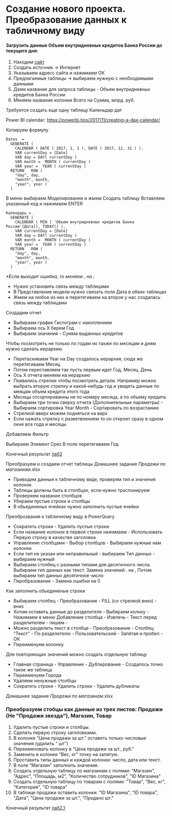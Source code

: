 # Создание нового проекта. Преобразование данных к табличному виду

#### Загрузить данные Объем внутридневных кредитов Банка России до текущего дня:

1. Находим [сайт](https://www.cbr.ru/hd_base/dv/?UniDbQuery.Posted=True&UniDbQuery.From=29.06.2007&UniDbQuery.To=27.11.2023&UniDbQuery.P1=1)
2. Создать источник -> Интернет
3. Указываем адресс сайта и нажимаем ОК
4. Предлагаемые таблицы -> выбираем нужную с необходимыми данными
5. Даем название для запроса таблицы - Объем внутридневных кредитов Банка России
6. Меняем название колонки Всего на Сумма, млрд. руб.

Требуется создать еще одну таблицу Каленьдар дат

Power BI calendar: https://powerbi.tips/2017/11/creating-a-dax-calendar/

Копируем формулу
```
Dates  = 
  GENERATE ( 
    CALENDAR ( DATE ( 2017, 1, 1 ), DATE ( 2017, 12, 31 ) ), 
    VAR currentDay = [Date]
    VAR day = DAY( currentDay )
    VAR month =  MONTH ( currentDay ) 
    VAR year =  YEAR ( currentDay )
  RETURN   ROW ( 
    "day", day, 
    "month", month, 
    "year", year )
  )
```
В меню выбираем Моделирование и жмем Создать таблицу
Вставляем указанный код и нажимаем ENTER
```
Календарь = 
  GENERATE ( 
    CALENDAR ( MIN ( 'Объем внутридневных кредитов Банка России'[Дата]), TODAY() ), 
    VAR currentDay = [Date]
    VAR day = DAY( currentDay )
    VAR month =  MONTH ( currentDay ) 
    VAR year =  YEAR ( currentDay )
  RETURN   ROW ( 
    "day", day, 
    "month", month, 
    "year", year )
  )
```
<em>*Если выходит ошибка, то меняем , на ;</em>

- Нужно установить связь между таблицами
- В Представление модели нужно связать поля Дата в обеих таблицах 
- Жмем на любое из них и перетягиваем на второе у нас создалась связь между таблицами

Создадим отчет

- Выбираем график Гистограм с накоплением 
- Выбираем ось Х берем Год
- Выбираем значения - Сумма выданных кредитов

Чтобы посмотреть не только по годам но также по месяцам и дням нужно сделать иерархию
- Перетаскиваем Year на Day создалось иерархия, сюда же перетягиваем Месяц
- Потом переставляем так пусть первым идет Год, Месяц, День
- Ось Х отчета меняем на иерархию 
- Появились стрелки чтобы посмотреть детали. Например можно выбрать вторую стрелку и какой-нибудь год и увидеть данные по меяцам объем кредита этого года
- Месяцы отсортированны не по номеру месяца, а по обьему кредита. 
- Выбираем три точки сверху отчета (Дополнительные параметры)  - Выбираем сортировка Year Month - Сортировать по возрастанию
- Стрелкой вверх можем подняться на верх
- Если нажать стрелку с разветвлением то он откроет сразу в одном окне все года и месяцы

Добавляем Фильтр

Выбираем Элемент Срез
В поле перетягиваем Год

Конечный результат [лаб2]()

Преобразуем и создаем отчет таблицы Домашнее задание _Продажи по магазинам_.xlsx

- Приводим данные к табличному виде, проверям тип и значения колонок
- Таблицы должны быть в столбцах, если нужно траспонируем
- Проверяем название столбцов
- Убираем пустые строки и столбцы
- В обьединеных ячейках нужно заполнить пустые ячейки

Преоброзвания к табличному виду в PowerQuery

- Сократить строки - Удалить пустые строки
- Если название колонок в первой строке нажимаем - Использовать Первую строку в качестве заголовка 
- Управление столбцами - Выбор столбцов - Выбираем нужные нам колонки
- Если тип не указан или неправильный - выбираем Тип данных - выбираем нужный
- Выбираем столбец с разными типами для десятичного числа. Выбираем тип данных как текст. Замена значений . на , Потом выбираем тип данных десятичное число
- Перобразование - Замена ошибки на 0

Как заполнить обьединеные строки
- Выбираем столбец - Преобразование - FILL (со стрелкой вниз) - вниз
- Хотим оставить данные до разделителя - Выбираем колнку - Нажимаем в меню Добавление столбца - Извлечь - Текст перед разделителем - пишем -
- Можно разделить текст в столбце - Преобразование - Столбец "Текст" - По разделителю - Пользовательский - Запятая и пробел - ОК
- Переименуем колонку

Для повторяющих значений можно создать отдельную таблицу

- Главная страница - Управление - Дублирование - Создалось точно такое же таблица
- Переименуем Города
- Удаляем ненужные столбцы
- Сократить строки - Удалить строки - Удалить дубликаты


 Домашнее задание _Продажи по магазинам_.xlsx 

 ### Преобразуем стобцы как данные из трех листов: Продажи (Не "Продажи звезда"), Магазин, Товар
1. Удалить пустые строки и столбцы.
2. Сделать первую строку заголовками.
3. В колонке “Цена продажи за шт.” оставить только числовые значения (удалить “ шт”)
4. Переименовать колонку в “Цена продажи за шт., руб.”
5. Заменить в колонке “Вес, кг” точку на запятую.
6. Проставить типы данных и каждой колонки: число, дата или текст.
7. В поле “Магазин” заполнить значения.
8. Создать отдельную таблицу по магазинам с полями: "Магазин", "Адрес", "Площадь, м2", "Количество сотрудников", "ID Магазина"
9. Создать отдельную таблицу по товарам с полями: "Товар", "Вес, кг", "Категория", "ID товара"
10. В таблице продажи оставить колонки: "ID Магазина", "ID товара", "Дата", "Цена продажи за шт.", "Продано шт."

Конечный результат [лаб2.1]()
